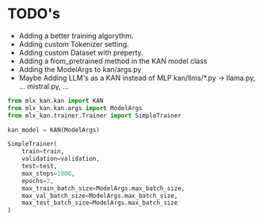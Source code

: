 # TODO's

- Adding a better training algorythm.
- Adding custom Tokenizer setting.
- Adding custom Dataset with preperty.
- Adding a from_pretrained method in the KAN model class
- Adding the ModelArgs to kan/args.py
- Maybe Adding LLM's as a KAN instead of MLP kan/llms/*.py -> llama.py, ... mistral.py, ...

```python
from mlx_kan.kan import KAN
from mlx_kan.kan.args import ModelArgs
from mlx_kan.trainer.Trainer import SimpleTrainer

kan_model = KAN(ModelArgs)

SimpleTrainer(
    train=train,
    validation=validation,
    test=test,
    max_steps=1000,
    epochs=2,
    max_train_batch_size=ModelArgs.max_batch_size,
    max_val_batch_size=ModelArgs.max_batch_size,
    max_test_batch_size=ModelArgs.max_batch_size
)
```
